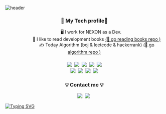 ![header](https://capsule-render.vercel.app/api?type=wave&color=auto&height=250&section=header&text=HongEunbeen&fontSize=40)

<h3 align="center">🌈 My Tech profile🌈</h3>

<p align="center">
&nbsp;&nbsp;&nbsp;&nbsp;&nbsp;&nbsp;&nbsp;&nbsp;&nbsp;&nbsp;
  🖥  I work for NEXON as a Dev.<br/>
&nbsp;&nbsp;&nbsp;&nbsp;&nbsp;&nbsp;&nbsp;&nbsp;&nbsp;&nbsp;&nbsp;&nbsp;&nbsp;&nbsp;&nbsp;&nbsp;&nbsp;&nbsp;&nbsp;
  📕  I like to read development books <a href="https://github.com/Coveong/reading-books-for-programmers">(📌 go reading books repo )</a><br/>
&nbsp;&nbsp;&nbsp;&nbsp;&nbsp;&nbsp;&nbsp;&nbsp;&nbsp;&nbsp;&nbsp;&nbsp;&nbsp;&nbsp;&nbsp;&nbsp;&nbsp;&nbsp;&nbsp;
  ✍  Today Algorithm (boj & leetcode & hackerrank) <a href="https://github.com/HongEunbeen/Today_Algorithm">(📌 go algorithm repo )</a><br/>
</p>
  
</div>
<h3 align="center"🔍 About Tech Skill🔍</h3>

<p align="center">
  <img src="https://img.shields.io/badge/Java-007396?style=flat-square&logo=Java&logoColor=white"/></a>&nbsp;
  <img src="https://img.shields.io/badge/C%23-239120?style=flat-square&logo=c%20sharp&logoColor=white"/></a>&nbsp;
  <img src="https://img.shields.io/badge/Spring-6DB33F?style=flat-square&logo=Spring&logoColor=white"/></a>&nbsp;
  <img src="https://img.shields.io/badge/.NET-512BD4?style=flat-square&logo=dotNET&logoColor=white"/></a>&nbsp;
  <img src="https://img.shields.io/badge/React-61DAFB?style=flat-square&logo=React&logoColor=white"/></a><br/>
  <img src="https://img.shields.io/badge/Android-3DDC84?style=flat-square&logo=Android&logoColor=white"/></a>&nbsp;
  <img src="https://img.shields.io/badge/aws-333664?style=flat-square&logo=amazon-aws&logoColor=white"/></a>&nbsp;
  <img src="https://img.shields.io/badge/MySQL-E6B91E?style=flat-square&logo=MySql&logoColor=white"/></a>&nbsp;
  <img src="https://img.shields.io/badge/MSSQL-CC2927?style=flat-square&logo=Microsoft%20SQL%20Server&logoColor=white"/></a>
</p>

<h3 align="center">💡 Contact me 💡</h3>
<p align="center">
  <a href="mailto:vvvv980@gmail.com"><img src="https://img.shields.io/badge/Gmail-EA4335?style=social&logo=Gmail&logoColor=EA4335"/></a>&nbsp 
  <a href="https://velog.io/@eunoia"><img src="https://img.shields.io/badge/Velog-40C392?style=social&logo=vimeo&logoColor=40C392"/></a>&nbsp
</div>

[![Typing SVG](https://readme-typing-svg.herokuapp.com?size=30&color=6ACDC7&lines=%EA%92%B0%E2%97%8D%CB%8A%E2%97%A1%CB%8B%EA%92%B1%E0%A9%AD%E0%A5%81%E2%81%BE%E2%81%BE%E2%99%A1)](https://git.io/typing-svg)
